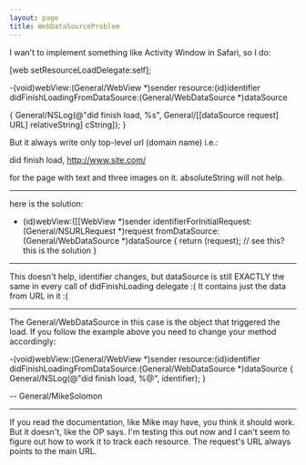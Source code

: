 ```yaml
---
layout: page
title: WebDataSourceProblem
---
```


I wan't to implement something like Activity Window in Safari, so I do:

    
[web setResourceLoadDelegate:self];

-(void)webView:(General/WebView *)sender resource:(id)identifier didFinishLoadingFromDataSource:(General/WebDataSource *)dataSource

{
  General/NSLog(@"did finish load, %s", General/[[dataSource request] URL] relativeString] cString]);
}


But it always write only top-level url (domain name) i.e.:

did finish load, http://www.site.com/

for the page with text and three images on it.     absoluteString will not help.

----

here is the solution:
    
- (id)webView:([[WebView *)sender identifierForInitialRequest:(General/NSURLRequest *)request fromDataSource:(General/WebDataSource *)dataSource
{
	return (request); // see this? this is the solution
}


----

This doesn't help, identifier changes, but dataSource is still EXACTLY the same in every call of didFinishLoading delegate :(
It contains just the data from URL in it :(

----
The General/WebDataSource in this case is the object that triggered the load. If you follow the example above you need to change your method accordingly:
    
-(void)webView:(General/WebView *)sender resource:(id)identifier didFinishLoadingFromDataSource:(General/WebDataSource *)dataSource
{
  General/NSLog(@"did finish load, %@", identifier);
}

-- General/MikeSolomon

----

If you read the documentation, like Mike may have, you think it should work. But it doesn't, like the OP says. I'm testing this out now and I can't seem to figure out how to work it to track each resource. The request's URL always points to the main URL.
